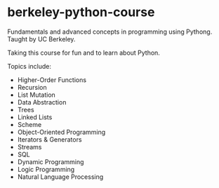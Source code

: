 # berkeley-python-course

Fundamentals and advanced concepts in programming using Pythong. Taught by UC Berkeley.

Taking this course for fun and to learn about Python.

Topics include:
* Higher-Order Functions
* Recursion
* List Mutation
* Data Abstraction
* Trees
* Linked Lists
* Scheme
* Object-Oriented Programming
* Iterators & Generators
* Streams
* SQL
* Dynamic Programming
* Logic Programming
* Natural Language Processing
